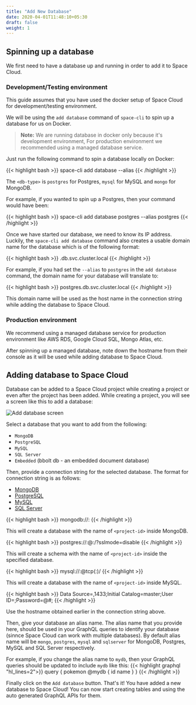 ```yaml
---
title: "Add New Database"
date: 2020-04-01T11:48:10+05:30
draft: false
weight: 1
---
```


## Spinning up a database

We first need to have a database up and running in order to add it to Space Cloud.

### Development/Testing environment

This guide assumes that you have used the docker setup of Space Cloud for development/testing environment.

We will be using the `add database` command of `space-cli` to spin up a database for us on Docker.

> **Note:** We are running database in docker only because it's development environment, For production environment we recommended using a managed database service.

Just run the following command to spin a database locally on Docker:

{{< highlight bash >}}
space-cli add database <db-type> --alias <alias-name>
{{< /highlight >}}

The `<db-type>` is `postgres` for Postgres, `mysql` for MySQL and `mongo` for MongoDB. 

For example, if you wanted to spin up a Postgres, then your command would have been:

{{< highlight bash >}}
space-cli add database postgres --alias postgres
{{< /highlight >}}

Once we have started our database, we need to know its IP address. Luckily, the `space-cli add database` command also creates a usable domain name for the database which is of the following format:

{{< highlight bash >}}
<alias-name>.db.svc.cluster.local
{{< /highlight >}}

For example, if you had set the `--alias` to `postgres` in the `add database` command, the domain name for your database will translate to:

{{< highlight bash >}}
postgres.db.svc.cluster.local
{{< /highlight >}}

This domain name will be used as the host name in the connection string while adding the database to Space Cloud. 

### Production environment

We recommend using a managed database service for production environment like AWS RDS, Google Cloud SQL, Mongo Atlas, etc.

After spinning up a managed database, note down the hostname from their console as it will be used while adding database to Space Cloud.


## Adding database to Space Cloud

Database can be added to a Space Cloud project while creating a project or even after the project has been added. While creating a project, you will see a screen like this to add a database:

![Add database screen](/images/screenshots/add-database.png)

Select a database that you want to add from the following:
- `MongoDB`
- `PostgreSQL`
- `MySQL`
- `SQL Server`
- `Embedded` (bbolt db - an embedded document database)

Then, provide a connection string for the selected database. The format for connection string is as follows:

<div class="row tabs-wrapper">
  <div class="col s12" style="padding:0">
    <ul class="tabs">
      <li class="tab col s2"><a class="active" href="#conn-mongo">MongoDB</a></li>
      <li class="tab col s2"><a href="#conn-postgres">PostgreSQL</a></li>
      <li class="tab col s2"><a href="#conn-mysql">MySQL</a></li>
      <li class="tab col s2"><a href="#conn-sqlserver">SQL Server</a></li>
    </ul>
  </div>
  <div id="conn-mongo" class="col s12" style="padding:0">
{{< highlight bash >}}
mongodb://<hostname>:<port>
{{< /highlight >}}

This will create a database with the name of `<project-id>` inside MongoDB.
  </div>
  <div id="conn-postgres" class="col s12" style="padding:0">
{{< highlight bash >}}
postgres://<username>:<password>@<hostname>:<port>/<database>?sslmode=disable
{{< /highlight >}}

This will create a schema with the name of `<project-id>` inside the specified database.
  </div>
  <div id="conn-mysql" class="col s12" style="padding:0">
{{< highlight bash >}}
mysql://<username>:<password>@tcp(<hostname>:<password>)/
{{< /highlight >}}

This will create a database with the name of `<project-id>` inside MySQL.
  </div>
  <div id="conn-sqlserver" class="col s12" style="padding:0">
{{< highlight bash >}}
Data Source=<host>,1433;Initial Catalog=master;User ID=<username>;Password=<password>@#;
{{< /highlight >}}
  </div>
</div>

Use the hostname obtained earlier in the connection string above. 

Then, give your database an alias name. The alias name that you provide here, should be used in your GraphQL queries to identify your database (sinnce Space Cloud can work with multiple databases). By default alias name will be `mongo`, `postgres`, `mysql` and `sqlserver` for MongoDB, Postgres, MySQL and SQL Server respectively.

For example, if you change the alias name to `mydb`, then your GraphQL queries should be updated to include `mydb` like this:
{{< highlight graphql "hl_lines=2">}}
query {
  pokemon @mydb {
    id
    name
  }
}
{{< /highlight >}}

Finally click on the `Add database` button. That's it! You have added a new database to Space Cloud! You can now start creating tables and using the auto generated GraphQL APIs for them.